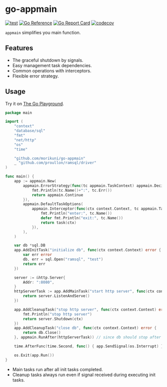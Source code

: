 # go-appmain

[![test](https://github.com/morikuni/go-appmain/workflows/test/badge.svg?branch=main)](https://github.com/morikuni/go-appmain/actions?query=branch%3Amain)
[![Go Reference](https://pkg.go.dev/badge/github.com/morikuni/go-appmain.svg)](https://pkg.go.dev/github.com/morikuni/go-appmain)
[![Go Report Card](https://goreportcard.com/badge/github.com/morikuni/go-appmain)](https://goreportcard.com/report/github.com/morikuni/go-appmain)
[![codecov](https://codecov.io/gh/morikuni/go-appmain/branch/main/graph/badge.svg)](https://codecov.io/gh/morikuni/go-appmain)

`appmain` simplifies you main function.

## Features

- The graceful shutdown by signals.
- Easy management task dependencies.
- Common operations with interceptors.
- Flexible error strategy.

## Usage

Try it on [The Go Playground](https://play.golang.org/p/dNkNQDNDB73).

```go
package main

import (
	"context"
	"database/sql"
	"fmt"
	"net/http"
	"os"
	"time"

	"github.com/morikuni/go-appmain"
	_ "github.com/proullon/ramsql/driver"
)

func main() {
	app := appmain.New(
		appmain.ErrorStrategy(func(tc appmain.TaskContext) appmain.Decision {
			fmt.Println(tc.Name()+":", tc.Err())
			return appmain.Continue
		}),
		appmain.DefaultTaskOptions(
			appmain.Interceptor(func(ctx context.Context, tc appmain.TaskContext, task appmain.Task) error {
				fmt.Println("enter:", tc.Name())
				defer fmt.Println("exit:", tc.Name())
				return task(ctx)
			}),
		),
	)

	var db *sql.DB
	app.AddInitTask("initialize db", func(ctx context.Context) error {
		var err error
		db, err = sql.Open("ramsql", "test")
		return err
	})

	server := &http.Server{
		Addr: ":8080",
	}
	httpServerTask := app.AddMainTask("start http server", func(ctx context.Context) error {
		return server.ListenAndServe()
	})

	app.AddCleanupTask("stop http server", func(ctx context.Context) error {
		fmt.Println("stop http server")
		return server.Shutdown(ctx)
	})
	app.AddCleanupTask("close db", func(ctx context.Context) error {
		return db.Close()
	}, appmain.RunAfter(httpServerTask)) // since db should stop after http server, RunAfter is available.

	time.AfterFunc(time.Second, func() { app.SendSignal(os.Interrupt) })

	os.Exit(app.Run())
}
```

- Main tasks run after all init tasks completed.
- Cleanup tasks always run even if signal received during executing init tasks.
